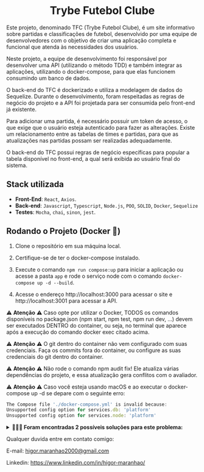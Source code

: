 <h1 align="center">Trybe Futebol Clube</h1>

Este projeto, denominado TFC (Trybe Futebol Clube), é um site informativo sobre partidas e classificações de futebol, desenvolvido por uma equipe de desenvolvedores com o objetivo de criar uma aplicação completa e funcional que atenda às necessidades dos usuários.

Neste projeto, a equipe de desenvolvimento foi responsável por desenvolver uma API (utilizando o método TDD) e também integrar as aplicações, utilizando o docker-compose, para que elas funcionem consumindo um banco de dados.

O back-end do TFC é dockerizado e utiliza a modelagem de dados do Sequelize. Durante o desenvolvimento, foram respeitadas as regras de negócio do projeto e a API foi projetada para ser consumida pelo front-end já existente.

Para adicionar uma partida, é necessário possuir um token de acesso, o que exige que o usuário esteja autenticado para fazer as alterações. Existe um relacionamento entre as tabelas de times e partidas, para que as atualizações nas partidas possam ser realizadas adequadamente.

O back-end do TFC possui regras de negócio específicas para popular a tabela disponível no front-end, a qual será exibida ao usuário final do sistema.

<h2>Stack utilizada</h2>

- **Front-End**: `React`, `Axios`.
- **Back-end**: `Javascript`, `Typescript`, `Node.js`, `POO`, `SOLID`, `Docker`, `Sequelize`
- **Testes**: `Mocha`, `chai`, `sinon`, `jest`.

<h2>Rodando o Projeto (Docker 🐋)</h2>

1. Clone o repositório em sua máquina local.

2. Certifique-se de ter o docker-compose instalado.

3. Execute o comando `npm run compose:up` para iniciar a aplicação ou acesse a pasta `app` e rode o serviço node com o comando `docker-compose up -d --build`.

4. Acesse o endereço http://localhost:3000 para acessar o site e http://localhost:3001 para acessar a API.

⚠️ **Atenção** ⚠️ Caso opte por utilizar o Docker, TODOS os comandos disponíveis no package.json (npm start, npm test, npm run dev, ...) devem ser executados DENTRO do container, ou seja, no terminal que aparece após a execução do comando docker exec citado acima.

⚠️ **Atenção** ⚠️ O git dentro do container não vem configurado com suas credenciais. Faça os commits fora do container, ou configure as suas credenciais do git dentro do container.

⚠️ **Atenção** ⚠️ Não rode o comando npm audit fix! Ele atualiza várias dependências do projeto, e essa atualização gera conflitos com o avaliador.

⚠️ **Atenção** ⚠️ Caso você esteja usando macOS e ao executar o docker-compose up -d se depare com o seguinte erro:

```typescript
The Compose file './docker-compose.yml' is invalid because:
Unsupported config option for services.db: 'platform'
Unsupported config option for services.node: 'platform'
```

<details>
  <summary><strong>🤷🏽‍♀️ Foram encontradas 2 possíveis soluções para este problema:</strong></summary><br />

- Você pode adicionar manualmente a option platform: linux/amd64 no service do banco de dados no arquivo docker-compose.yml do projeto, mas essa é uma solução local e você deverá reproduzir isso para os outros projetos.

- Você pode adicionar manualmente nos arquivos .bashrc, .zshenv ou .zshrc do seu computador a linha export DOCKER_DEFAULT_PLATFORM=linux/amd64, essa é uma solução global. As soluções foram com base nesta fonte.
</details>

Qualquer duvida entre em contato comigo:

E-mail: higor.maranhao2000@gmail.com

Linkedin: https://www.linkedin.com/in/higor-maranhao/
